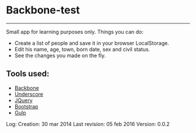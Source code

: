 # Backbone-test
--------------
Small app for learning purposes only. Things you can do:
* Create a list of people and save it in your browser LocalStorage.
* Edit his name, age, town, born date, sex and civil status.
* See the changes you made on the fly.

Tools used:
--------------
* [Backbone](http://backbonejs.org/)
* [Underscore](http://underscorejs.org/)
* [JQuery](https://jquery.com/)
* [Bootstrap](http://getbootstrap.com/)
* [Gulp](http://gulpjs.com/)

Log:
        Creation: 30 mar 2014
        Last revision: 05 feb 2016
        Version: 0.0.2